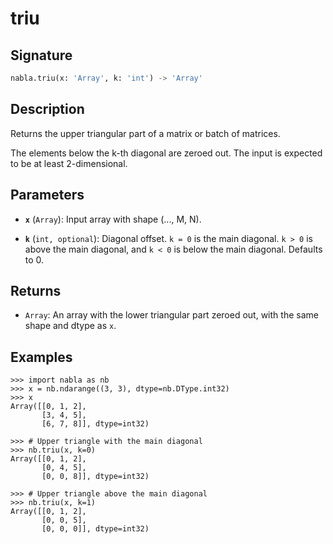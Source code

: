 # triu

## Signature

```python
nabla.triu(x: 'Array', k: 'int') -> 'Array'
```

## Description

Returns the upper triangular part of a matrix or batch of matrices.

The elements below the k-th diagonal are zeroed out. The input is
expected to be at least 2-dimensional.

## Parameters

- **`x`** (`Array`): Input array with shape (..., M, N).

- **`k`** (`int, optional`): Diagonal offset. `k = 0` is the main diagonal. `k > 0` is above the main diagonal, and `k < 0` is below the main diagonal. Defaults to 0.

## Returns

- `Array`: An array with the lower triangular part zeroed out, with the same shape and dtype as `x`.

## Examples

```pycon
>>> import nabla as nb
>>> x = nb.ndarange((3, 3), dtype=nb.DType.int32)
>>> x
Array([[0, 1, 2],
       [3, 4, 5],
       [6, 7, 8]], dtype=int32)

>>> # Upper triangle with the main diagonal
>>> nb.triu(x, k=0)
Array([[0, 1, 2],
       [0, 4, 5],
       [0, 0, 8]], dtype=int32)

>>> # Upper triangle above the main diagonal
>>> nb.triu(x, k=1)
Array([[0, 1, 2],
       [0, 0, 5],
       [0, 0, 0]], dtype=int32)
```
